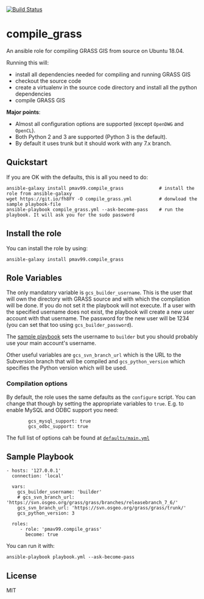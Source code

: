 [![Build Status](https://travis-ci.com/pmav99/ansible-role-compile_grass.svg?branch=master)](https://travis-ci.com/pmav99/ansible-role-compile_grass)

compile_grass
=============

An ansible role for compiling GRASS GIS from source on Ubuntu 18.04.

Running this will:

- install all dependencies needed for compiling and running GRASS GIS
- checkout the source code
- create a virtualenv in the source code directory and install all the python
    dependencies
- compile GRASS GIS

**Major points**:

- Almost all configuration options are supported (except `OpenDWG` and `OpenCL`).
- Both Python 2 and 3 are supported (Python 3 is the default).
- By default it uses trunk but it should work with any 7.x branch.

Quickstart
----------

If you are OK with the defaults, this is all you need to do:

    ansible-galaxy install pmav99.compile_grass             # install the role from ansible-galaxy
    wget https://git.io/fh8FY -O compile_grass.yml          # donwload the sample playbook-file
    ansible-playbook compile_grass.yml --ask-become-pass    # run the playbook. It will ask you for the sudo password

Install the role
----------------

You can install the role by using:

    ansible-galaxy install pmav99.compile_grass

Role Variables
--------------

The only mandatory variable is `gcs_builder_username`. This is the user that will own
the directory with GRASS source and with which the compilation will be done. If you do
not set it the playbook will not execute. If a user with the specified username does not
exist, the playbook will create a new user account with that username. The password for
the new user will be 1234 (you can set that too using `gcs_builder_password`).

The [sample
playbook](https://github.com/pmav99/ansible-role-compile_grass/blob/master/compile_grass.yml)
sets the username to `builder` but you should probably use your main account's username.

Other useful variables are `gcs_svn_branch_url` which is the URL to the Subversion branch
that will be compiled and `gcs_python_version` which specifies the Python version which
will be used.

### Compilation options

By default, the role uses the same defaults as the `configure` script. You can change
that though by setting the appropriate variables to `true`. E.g. to enable MySQL and
ODBC support you need:

```
        gcs_mysql_support: true
        gcs_odbc_support: true
```

The full list of options cah be found at
[`defaults/main.yml`](https://github.com/pmav99/ansible-role-compile_grass/blob/master/defaults/main.yml)

Sample Playbook
----------------

    - hosts: '127.0.0.1'
      connection: 'local'

      vars:
        gcs_builder_username: 'builder'
        # gcs_svn_branch_url: 'https://svn.osgeo.org/grass/grass/branches/releasebranch_7_6/'
        gcs_svn_branch_url: 'https://svn.osgeo.org/grass/grass/trunk/'
        gcs_python_version: 3

      roles:
         - role: 'pmav99.compile_grass'
           become: true

You can run it with:

    ansible-playbook playbook.yml --ask-become-pass

License
-------

MIT
